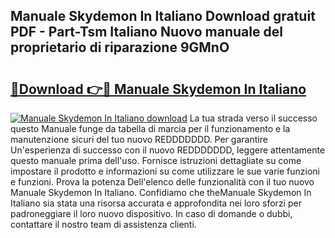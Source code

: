 ## Manuale Skydemon In Italiano Download gratuit PDF - Part-Tsm Italiano Nuovo manuale del proprietario di riparazione 9GMnO

# <h2><a href="http://dfchw8y.blite.top/?on=Manuale+Skydemon+In+Italiano">🔗Download 👉🔴 Manuale Skydemon In Italiano</a></h2>

[![Manuale Skydemon In Italiano download](https://i.imgur.com/lujVjoI.png)](http://dfchw8y.blite.top/?on=Manuale+Skydemon+In+Italiano)
La tua strada verso il successo questo Manuale funge da tabella di marcia per il funzionamento e la manutenzione sicuri del tuo nuovo REDDDDDDD. Per garantire Un'esperienza di successo con il nuovo REDDDDDDD, leggere attentamente questo manuale prima dell'uso. Fornisce istruzioni dettagliate su come impostare il prodotto e informazioni su come utilizzare le sue varie funzioni e funzioni. Prova la potenza Dell'elenco delle funzionalità con il tuo nuovo Manuale Skydemon In Italiano. Confidiamo che theManuale Skydemon In Italiano sia stata una risorsa accurata e approfondita nei loro sforzi per padroneggiare il loro nuovo dispositivo. In caso di domande o dubbi, contattare il nostro team di assistenza clienti.
